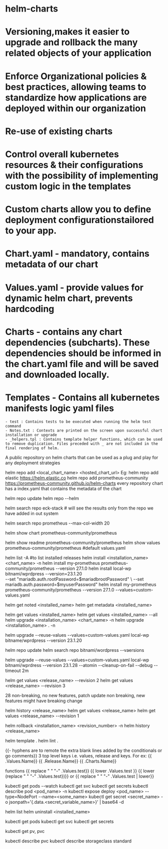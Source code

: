# helm-charts

# Versioning,makes it easier to upgrade and rollback the many related objects of your application
# Enforce Organizational policies & best practices, allowing teams to standardize how applications are deployed within our organization
# Re-use of existing charts
# Control overall kubernetes resources & their configurations with the possibility of implementing custom logic in the templates
# Custom charts allow you to define deployment configurationstailored to your app.

# Chart.yaml - mandatory, contains metadata of our chart
# Values.yaml - provide values for dynamic helm chart, prevents hardcoding
# Charts - contains any chart dependencies (subcharts). These dependencies should be informed in the chart.yaml file and will be saved and downloaded locally.
# Templates - Contains all kubernetes manifests logic yaml files
    - test : Contains tests to be executed when running the helm test command
    - Notes.txt : Contexts are printed on the screen upon successful chart installation or upgrade
    - _helpers.tpl : Contains template helper functions, which can be used to remove duplication. Files preceded with _ are not included in the final rendering of helm.

A public repository on helm charts that can be used as a plug and play for any deployment strategies

helm repo add <local_chart_name> <hosted_chart_url>
Eg: helm repo add elastic https://helm.elastic.co
helm repo add prometheus-community https://prometheus-community.github.io/helm-charts
every repository chart has a index.yaml that contains the metadata of the chart

helm repo update
helm repo --helm 

helm search repo eck-stack # will see the results only from the repo we have added in out system

helm search repo prometheus --max-col-width 20

helm show chart prometheus-community/prometheus

helm show readme prometheus-community/prometheus
helm show values prometheus-community/prometheus #default values.yaml


helm list -A #to list installed releases
helm install <installation_name> <chart_name> -n <namespace>
helm install my-prometheus prometheus-community/prometheus --version 27.1.0
helm install local-wp bitnami/wprdpress --version=23.1.20 \
    --set "mariadb.auth.rootPassword=$mariadbrootPassword" \
    --set mariadb.auth.password=$myuserPassword"
helm install my-prometheus prometheus-community/prometheus --version 27.1.0 --values=custom-values.yaml


helm get noted <installed_name>
helm get metadata <installed_name>

helm get values <installed_name>
helm get values <installed_name> --all
helm upgrade <installation_name> <chart_name> -n <namespace>
helm upgrade <installation_name> . -n <namespace>

helm upgrade --reuse-values --values=custom-values.yaml local-wp bitname/wprdpress --version 23.1.20

helm repo update
helm search repo bitnami/wordpress --vaersions

helm upgrade --reuse-values --values=custom-values.yaml local-wp bitnami/wprdress --version 23.1.28 --atomin --cleanup-on-fail --debug --timeout 2m

helm get values <release_name> --revision 2
helm get values <release_name> --revision 3

28 non-breaking, no new features, patch update
non breaking, new features
might have breaking change

helm history <release_name>
helm get values <release_name>
helm get values <release_name> --revision 1

helm rollback <installation_name> <revision_number> -n <namespace>
helm history <release_name>

helm template . 
helm lint .

{{- hyphens are to remote the extra blank lines added by the conditionals or go comments}}
3 top level keys i.e. values, release and keys. For ex:
{{ .Values.Name}}
{{ .Release.Name}}
{{ .Charts.Name}}

functions
{{ replace " " "-" .Values.test}}
{{ lower .Values.test }}
{{ lower (replace " " "-" .Values.test})}} or {{ replace " " "-" .Values.test | lower}}


kubectl get pods --watch
kubectl get svc
kubectl get secrets
kubectl describe pod <pod_name> -n <namespace>
kubectl expose deploy <pod_name> --type=NodePort --name=<some_name>
kubectl get secret <secret_name> -o jsonpath='{.data.<secret_variable_name>}' | base64 -d


helm list
helm uninstall <installed_name>

kubectl get pods
kubectl get svc
kubectl get secrets

kubectl get pv, pvc

kubectl describe pvc
kubectl describe storageclass standard


